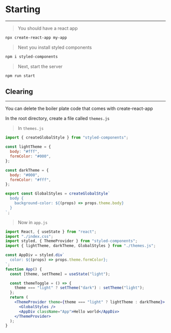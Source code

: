 # Starting

---

> You should have a react app

```bash
npx create-react-app my-app
```

> Next you install styled components

```bash
npm i styled-components
```

> Next, start the server

```bash
npm run start
```

## Clearing

---

You can delete the boiler plate code that comes with create-react-app

In the root directory, create a file called `themes.js`

> In `themes.js`

```js
import { createGlobalStyle } from "styled-components";

const lightTheme = {
  body: "#fff",
  formColor: "#000",
};

const darkTheme = {
  body: "#000",
  formColor: "#fff",
};

export const GlobalStyles = createGlobalStyle`
  body {
    background-color: ${(props) => props.theme.body}
  }
`;
```

> Now in `app.js`

```jsx
import React, { useState } from "react";
import "./index.css";
import styled, { ThemeProvider } from "styled-components";
import { lightTheme, darkTheme, GlobalStyles } from "./themes.js";

const AppDiv = styled.div`
  color: ${(props) => props.theme.formColor};
`;
function App() {
  const [theme, setTheme] = useState("light");

  const themeToggle = () => {
    theme === "light" ? setTheme("dark") : setTheme("light");
  };
  return (
    <ThemeProvider theme={theme === "light" ? lightTheme : darkTheme}>
      <GlobalStyles />
      <AppDiv className="App">Hello world</AppDiv>
    </ThemeProvider>
  );
}
```
